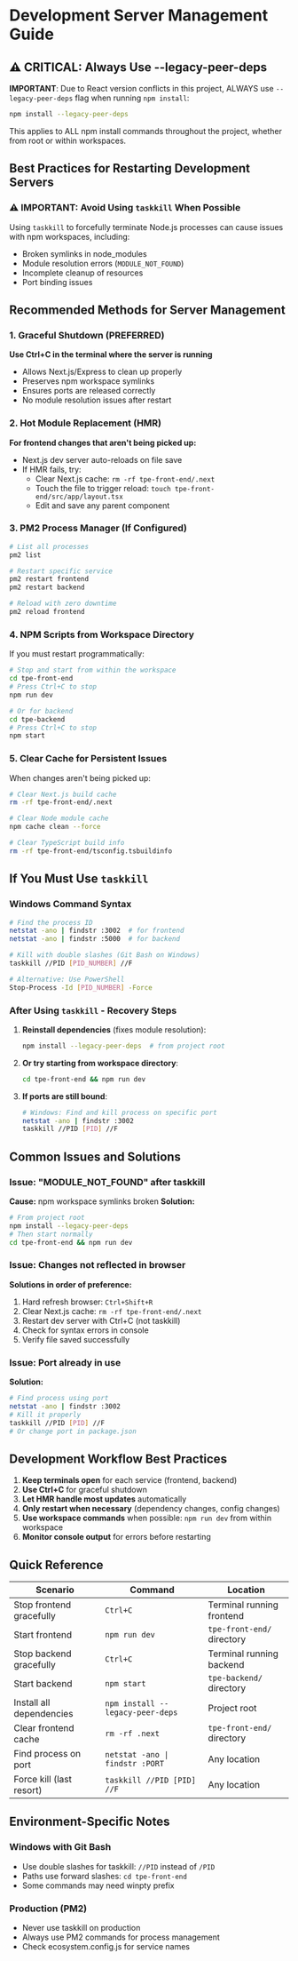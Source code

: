 # Development Server Management Guide

## ⚠️ CRITICAL: Always Use --legacy-peer-deps

**IMPORTANT**: Due to React version conflicts in this project, ALWAYS use `--legacy-peer-deps` flag when running `npm install`:
```bash
npm install --legacy-peer-deps
```
This applies to ALL npm install commands throughout the project, whether from root or within workspaces.

## Best Practices for Restarting Development Servers

### ⚠️ IMPORTANT: Avoid Using `taskkill` When Possible

Using `taskkill` to forcefully terminate Node.js processes can cause issues with npm workspaces, including:
- Broken symlinks in node_modules
- Module resolution errors (`MODULE_NOT_FOUND`)
- Incomplete cleanup of resources
- Port binding issues

## Recommended Methods for Server Management

### 1. **Graceful Shutdown (PREFERRED)**
**Use Ctrl+C in the terminal where the server is running**
- Allows Next.js/Express to clean up properly
- Preserves npm workspace symlinks
- Ensures ports are released correctly
- No module resolution issues after restart

### 2. **Hot Module Replacement (HMR)**
**For frontend changes that aren't being picked up:**
- Next.js dev server auto-reloads on file save
- If HMR fails, try:
  - Clear Next.js cache: `rm -rf tpe-front-end/.next`
  - Touch the file to trigger reload: `touch tpe-front-end/src/app/layout.tsx`
  - Edit and save any parent component

### 3. **PM2 Process Manager (If Configured)**
```bash
# List all processes
pm2 list

# Restart specific service
pm2 restart frontend
pm2 restart backend

# Reload with zero downtime
pm2 reload frontend
```

### 4. **NPM Scripts from Workspace Directory**
If you must restart programmatically:
```bash
# Stop and start from within the workspace
cd tpe-front-end
# Press Ctrl+C to stop
npm run dev

# Or for backend
cd tpe-backend
# Press Ctrl+C to stop
npm start
```

### 5. **Clear Cache for Persistent Issues**
When changes aren't being picked up:
```bash
# Clear Next.js build cache
rm -rf tpe-front-end/.next

# Clear Node module cache
npm cache clean --force

# Clear TypeScript build info
rm -rf tpe-front-end/tsconfig.tsbuildinfo
```

## If You Must Use `taskkill`

### Windows Command Syntax
```bash
# Find the process ID
netstat -ano | findstr :3002  # for frontend
netstat -ano | findstr :5000  # for backend

# Kill with double slashes (Git Bash on Windows)
taskkill //PID [PID_NUMBER] //F

# Alternative: Use PowerShell
Stop-Process -Id [PID_NUMBER] -Force
```

### After Using `taskkill` - Recovery Steps
1. **Reinstall dependencies** (fixes module resolution):
   ```bash
   npm install --legacy-peer-deps  # from project root
   ```

2. **Or try starting from workspace directory**:
   ```bash
   cd tpe-front-end && npm run dev
   ```

3. **If ports are still bound**:
   ```bash
   # Windows: Find and kill process on specific port
   netstat -ano | findstr :3002
   taskkill //PID [PID] //F
   ```

## Common Issues and Solutions

### Issue: "MODULE_NOT_FOUND" after taskkill
**Cause:** npm workspace symlinks broken
**Solution:** 
```bash
# From project root
npm install --legacy-peer-deps
# Then start normally
cd tpe-front-end && npm run dev
```

### Issue: Changes not reflected in browser
**Solutions in order of preference:**
1. Hard refresh browser: `Ctrl+Shift+R`
2. Clear Next.js cache: `rm -rf tpe-front-end/.next`
3. Restart dev server with Ctrl+C (not taskkill)
4. Check for syntax errors in console
5. Verify file saved successfully

### Issue: Port already in use
**Solution:**
```bash
# Find process using port
netstat -ano | findstr :3002
# Kill it properly
taskkill //PID [PID] //F
# Or change port in package.json
```

## Development Workflow Best Practices

1. **Keep terminals open** for each service (frontend, backend)
2. **Use Ctrl+C** for graceful shutdown
3. **Let HMR handle most updates** automatically
4. **Only restart when necessary** (dependency changes, config changes)
5. **Use workspace commands** when possible: `npm run dev` from within workspace
6. **Monitor console output** for errors before restarting

## Quick Reference

| Scenario | Command | Location |
|----------|---------|----------|
| Stop frontend gracefully | `Ctrl+C` | Terminal running frontend |
| Start frontend | `npm run dev` | `tpe-front-end/` directory |
| Stop backend gracefully | `Ctrl+C` | Terminal running backend |
| Start backend | `npm start` | `tpe-backend/` directory |
| Install all dependencies | `npm install --legacy-peer-deps` | Project root |
| Clear frontend cache | `rm -rf .next` | `tpe-front-end/` directory |
| Find process on port | `netstat -ano \| findstr :PORT` | Any location |
| Force kill (last resort) | `taskkill //PID [PID] //F` | Any location |

## Environment-Specific Notes

### Windows with Git Bash
- Use double slashes for taskkill: `//PID` instead of `/PID`
- Paths use forward slashes: `cd tpe-front-end`
- Some commands may need winpty prefix

### Production (PM2)
- Never use taskkill on production
- Always use PM2 commands for process management
- Check ecosystem.config.js for service names